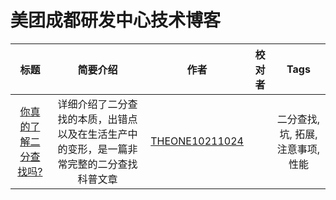 # 美团成都研发中心技术博客

|           标题            | 简要介绍 | 作者 | 校对者 |                Tags                |
| :-----------------------: | :------: | :--: | :----: | :--------------------------------: |
| [你真的了解二分查找吗?](https://github.com/Meituan-Chengdu/blog/edit/master/article/binary_search_introduce.md) |  详细介绍了二分查找的本质，出错点以及在生活生产中的变形，是一篇非常完整的二分查找科普文章        |  [THEONE10211024](https://github.com/THEONE10211024)    |        | 二分查找, 坑, 拓展, 注意事项, 性能 |

